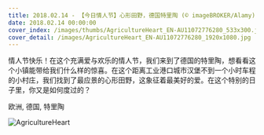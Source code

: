 ```yaml
---
title: 2018.02.14 - 【今日情人节】心形田野，德国特里陶 (© imageBROKER/Alamy)
date: 2018.02.14 00:00:00
cover_index: /images/thumbs/AgricultureHeart_EN-AU11072776280_533x300.jpg
cover_detail: /images/AgricultureHeart_EN-AU11072776280_1920x1080.jpg
---
```


情人节快乐！在这个充满爱与欢乐的情人节，我们来到了德国的特里陶，想看看这个小镇能带给我们什么样的惊喜。在这个距离工业港口城市汉堡不到一个小时车程的小村庄，我们找到了最应景的心形田野，这象征着最美好的爱。在这个特别的日子里，你又是如何度过的？

欧洲, 德国, 特里陶

![AgricultureHeart](/images/AgricultureHeart_EN-AU11072776280_1920x1080.jpg)
